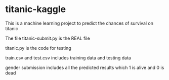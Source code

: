 # titanic-kaggle
This is a machine learning project to predict the chances of survival on titanic

The file titanic-submit.py is the REAL file

titanic.py is the code for testing

train.csv and test.csv includes training data and testing data

gender submission includes all the predicted results
which 1 is alive and 0 is dead 
